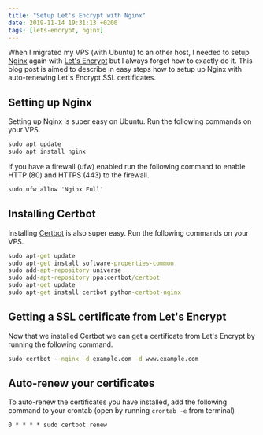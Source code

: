 ```yaml
---
title: "Setup Let's Encrypt with Nginx"
date: 2019-11-14 19:31:13 +0200
tags: [lets-encrypt, nginx]
---
```


When I migrated my VPS (with Ubuntu) to an other host, I needed to setup [Nginx](https://nginx.org/) again with [Let's Encrypt](https://letsencrypt.org/) but I always forget how to exactly do it. This blog post is aimed to describe in easy steps how to setup up Nginx with auto-renewing Let's Encrypt SSL certificates.

## Setting up Nginx
Setting up Nginx is super easy on Ubuntu. Run the following commands on your VPS.

```cmd
sudo apt update
sudo apt install nginx
```

If you have a firewall (ufw) enabled run the following command to enable HTTP (80) and HTTPS (443) to the firewall.

```cmd
sudo ufw allow 'Nginx Full'
```

## Installing Certbot
Installing [Certbot](https://certbot.eff.org) is also super easy. Run the following commands on your VPS.

```cmd
sudo apt-get update
sudo apt-get install software-properties-common
sudo add-apt-repository universe
sudo add-apt-repository ppa:certbot/certbot
sudo apt-get update
sudo apt-get install certbot python-certbot-nginx
```

## Getting a SSL certificate from Let's Encrypt
Now that we installed Certbot we can get a certificate from Let's Encrypt by running the following command.

```cmd
sudo certbot --nginx -d example.com -d www.example.com
```

## Auto-renew your certificates
To auto-renew the certificates you have installed, add the following command to your crontab (open by running `crontab -e` from terminal)
```cmd
0 * * * * sudo certbot renew
```
